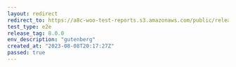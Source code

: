 ```yaml
---
layout: redirect
redirect_to: https://a8c-woo-test-reports.s3.amazonaws.com/public/release/8.0.0/gutenberg/e2e/index.html
test_type: e2e
release_tag: 8.0.0
env_description: "gutenberg"
created_at: "2023-08-08T20:17:27Z"
passed: true
---
```

